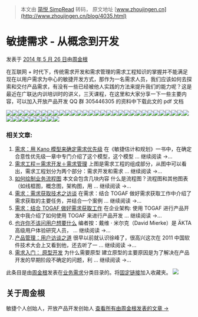 > 本文由 [简悦 SimpRead](http://ksria.com/simpread/) 转码， 原文地址 [www.zhoujingen.cn](http://www.zhoujingen.cn/blog/4035.html)

敏捷需求 - 从概念到开发
=============

发表于 [2014 年 5 月 26 日](http://www.zhoujingen.cn/blog/4035.html "20:36")由[周金根](http://www.zhoujingen.cn/blog/author/周金根-2 "查看所有由周金根发布的文章")

在互联网 + 时代下，传统需求开发和需求管理的需求工程知识的掌握并不能满足现在以用户需求为中心的敏捷开发方式，那作为一名需求人员，我们应该如何去探索和交付产品需求，有没有一些已经被他人实践的方法来提升我们的能力呢？这是最近在广联达内训培训时的讲义，三天课程，在这里和大家分享一下一些主要内容，可以加入开放产品开发 QQ 群 305446305 的资料中下载此文的 pdf 文档

![](http://images.cnitblog.com/blog/14032/201409/262031008425113.jpg)![](http://images.cnitblog.com/blog/14032/201409/262031021233072.jpg)![](http://images.cnitblog.com/blog/14032/201409/262031031076771.jpg)![](http://images.cnitblog.com/blog/14032/201409/262031039678900.jpg)![](http://images.cnitblog.com/blog/14032/201409/262031048736045.jpg)![](http://images.cnitblog.com/blog/14032/201409/262031059044758.jpg)![](http://images.cnitblog.com/blog/14032/201409/262031067793659.jpg)![](http://images.cnitblog.com/blog/14032/201409/262031077486290.jpg)![](http://images.cnitblog.com/blog/14032/201409/262031085926947.jpg)![](http://images.cnitblog.com/blog/14032/201409/262031094519077.jpg)![](http://images.cnitblog.com/blog/14032/201409/262031104353777.jpg)![](http://images.cnitblog.com/blog/14032/201409/262031111073148.jpg)![](http://images.cnitblog.com/blog/14032/201409/262031118262236.jpg)![](http://images.cnitblog.com/blog/14032/201409/262031126702893.jpg)![](http://images.cnitblog.com/blog/14032/201409/262031133739508.jpg)![](http://images.cnitblog.com/blog/14032/201409/262031139358379.jpg)![](http://images.cnitblog.com/blog/14032/201409/262031147951509.jpg)![](http://images.cnitblog.com/blog/14032/201409/262031152797122.jpg)![](http://images.cnitblog.com/blog/14032/201409/262031160768467.jpg)![](http://images.cnitblog.com/blog/14032/201409/262031168573638.jpg)![](http://images.cnitblog.com/blog/14032/201409/262031181547367.jpg)![](http://images.cnitblog.com/blog/14032/201409/262031188736455.jpg)![](http://images.cnitblog.com/blog/14032/201409/262031195294354.jpg)![](http://images.cnitblog.com/blog/14032/201409/262031202795983.jpg)![](http://images.cnitblog.com/blog/14032/201409/262031210141842.jpg)![](http://images.cnitblog.com/blog/14032/201409/262031216077956.jpg)![](http://images.cnitblog.com/blog/14032/201409/262031224206072.jpg)![](http://images.cnitblog.com/blog/14032/201409/262031230768672.jpg)![](http://images.cnitblog.com/blog/14032/201409/262031237644815.jpg)![](http://images.cnitblog.com/blog/14032/201409/262031243425159.jpg)![](http://images.cnitblog.com/blog/14032/201409/262031253421331.jpg)![](http://images.cnitblog.com/blog/14032/201409/262031261543745.jpg)![](http://images.cnitblog.com/blog/14032/201409/262031266703304.jpg)![](http://images.cnitblog.com/blog/14032/201409/262031274043460.jpg)![](http://images.cnitblog.com/blog/14032/201409/262031279823804.jpg)![](http://images.cnitblog.com/blog/14032/201409/262031291394491.jpg)![](http://images.cnitblog.com/blog/14032/201409/262031302481164.jpg)![](http://images.cnitblog.com/blog/14032/201409/262031334673980.jpg)![](http://images.cnitblog.com/blog/14032/201409/262031342796394.jpg)![](http://images.cnitblog.com/blog/14032/201409/262031349824009.jpg)

### 相关文章:

1.  [需求：用 Kano 模型来确定需求优先级](http://www.zhoujingen.cn/blog/983.html "需求：用Kano模型来确定需求优先级") 在《敏捷估计和规划》一书中，在确定合意性优先级一章中专门介绍了这个模型，这个模型 … 继续阅读 →...
2.  [需求工程＝需求开发＋需求管理](http://www.zhoujingen.cn/blog/2933.html "需求工程＝需求开发＋需求管理") 上图是需求工程的组成部分，从图中可以看出，需求工程划分为两个部分：需求开发和需求 … 继续阅读 →...
3.  [如何绘制业务流程图](http://www.zhoujingen.cn/blog/4383.html "如何绘制业务流程图") 本文会包含几块内容 什么是流程图？流程图和其他图表（如线框图，概念图，架构图，用 … 继续阅读 →...
4.  [需求：需求获取技术之访谈](http://www.zhoujingen.cn/blog/4599.html "需求：需求获取技术之访谈") 在需求：结合 TOGAF 做好需求获取工作中介绍了需求获取的主要任务，并结合一个案例 … 继续阅读 →...
5.  [需求：结合 TOGAF 做好需求获取工作](http://www.zhoujingen.cn/blog/4600.html "需求：结合TOGAF做好需求获取工作") 在企业架构: 使用 TOGAF 进行产品开发中我介绍了如何使用 TOGAF 来进行产品开发 … 继续阅读 →...
6.  [也许你不该问用户想要什么](http://www.zhoujingen.cn/blog/5329.html "也许你不该问用户想要什么") 编者按：戴维 · 米尔克（David Mierke）是 ÄKTA 高级用户体验研究人员， … 继续阅读 →...
7.  [产品管理：用户访谈之道](http://www.zhoujingen.cn/blog/5442.html "产品管理：用户访谈之道") 很早以前就认识徐峰了，很高兴这次在 2011 中国软件技术大会上又看到他，还去听了一 … 继续阅读 →...
8.  [需求入门： 原型开发](http://www.zhoujingen.cn/blog/5610.html "需求入门： 原型开发") 为什么需要原型 建立原型的主要原因是为了解决在产品开发的早期阶段不确定的问题，利 … 继续阅读 →...

此条目是由[周金根](http://www.zhoujingen.cn/blog/author/周金根-2)发表在[业务需求](http://www.zhoujingen.cn/blog/category/it/ba "查看业务需求中的全部文章")分类目录的。将[固定链接](http://www.zhoujingen.cn/blog/4035.html "链向敏捷需求-从概念到开发的固定链接")加入收藏夹。 ![](https://secure.gravatar.com/avatar/b344ade88649c4ef8c347858a4cbeffd?s=68)

关于周金根
-----

敏捷个人创始人，开放产品开发创始人 [查看所有由周金根发表的文章 →](http://www.zhoujingen.cn/blog/author/周金根-2)